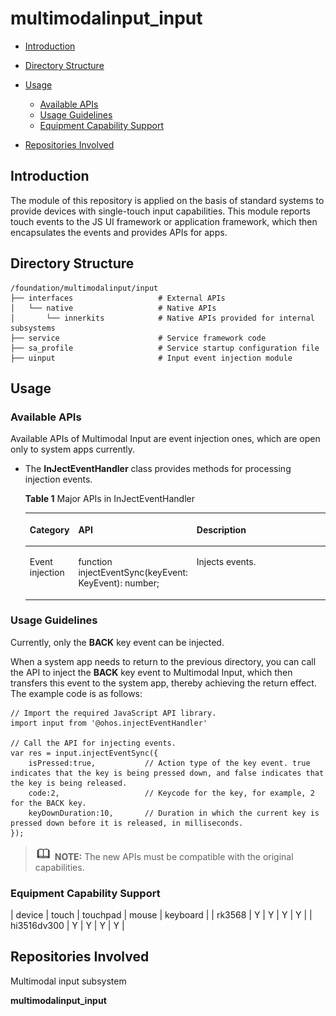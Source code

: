 # multimodalinput\_input<a name="EN-US_TOPIC_0000001147497185"></a>

-   [Introduction](#section11660541593)
-   [Directory Structure](#section14408467105)
-   [Usage](#section18111235161011)
    -   [Available APIs](#section86358081116)
    -   [Usage Guidelines](#section789634518111)
    -   [Equipment Capability Support](#section789634518112)

-   [Repositories Involved](#section135327891219)

## Introduction<a name="section11660541593"></a>

The module of this repository is applied on the basis of standard systems to provide devices with single-touch input capabilities. This module reports touch events to the JS UI framework or application framework, which then encapsulates the events and provides APIs for apps.

## Directory Structure<a name="section14408467105"></a>

```
/foundation/multimodalinput/input
├── interfaces                   # External APIs
│   └── native                   # Native APIs
│       └── innerkits            # Native APIs provided for internal subsystems
├── service                      # Service framework code
├── sa_profile                   # Service startup configuration file
├── uinput                       # Input event injection module
```

## Usage<a name="section18111235161011"></a>

### Available APIs<a name="section86358081116"></a>

Available APIs of Multimodal Input are event injection ones, which are open only to system apps currently.

-   The  **InJectEventHandler**  class provides methods for processing injection events.

    **Table  1**  Major APIs in InJectEventHandler

    <a name="t49c6a8df29a143a98ef6f66f43c7eac8"></a>
    <table><thead align="left"><tr id="rf815506c67654ad4ac014b339ee3292d"><th class="cellrowborder" valign="top" width="15.031503150315032%" id="mcps1.2.4.1.1"><p id="a59bc0498281e498289e11d5e584eb293"><a name="a59bc0498281e498289e11d5e584eb293"></a><a name="a59bc0498281e498289e11d5e584eb293"></a>Category</p>
    </th>
    <th class="cellrowborder" valign="top" width="23.152315231523154%" id="mcps1.2.4.1.2"><p id="aa1226795522e4609b6b1d210255beeff"><a name="aa1226795522e4609b6b1d210255beeff"></a><a name="aa1226795522e4609b6b1d210255beeff"></a>API</p>
    </th>
    <th class="cellrowborder" valign="top" width="61.816181618161814%" id="mcps1.2.4.1.3"><p id="a34777ce8d3174036ba45b9fd51dc4848"><a name="a34777ce8d3174036ba45b9fd51dc4848"></a><a name="a34777ce8d3174036ba45b9fd51dc4848"></a>Description</p>
    </th>
    </tr>
    </thead>
    <tbody><tr id="ra7599f41f04548858a77e2062aad2cf5"><td class="cellrowborder" valign="top" width="15.031503150315032%" headers="mcps1.2.4.1.1 "><p id="a63ab1186072d4bcdb32d4e11b9243b57"><a name="a63ab1186072d4bcdb32d4e11b9243b57"></a><a name="a63ab1186072d4bcdb32d4e11b9243b57"></a>Event injection</p>
    </td>
    <td class="cellrowborder" valign="top" width="23.152315231523154%" headers="mcps1.2.4.1.2 "><p id="a3d9b89df15074475a45ed26503e22c21"><a name="a3d9b89df15074475a45ed26503e22c21"></a><a name="a3d9b89df15074475a45ed26503e22c21"></a>function injectEventSync(keyEvent: KeyEvent): number;</p>
    </td>
    <td class="cellrowborder" valign="top" width="61.816181618161814%" headers="mcps1.2.4.1.3 "><p id="a33c82952289f40a09773ce2fed14f6aa"><a name="a33c82952289f40a09773ce2fed14f6aa"></a><a name="a33c82952289f40a09773ce2fed14f6aa"></a>Injects events.</p>
    </td>
    </tr>
    </tbody>
    </table>


### Usage Guidelines<a name="section789634518111"></a>

Currently, only the  **BACK**  key event can be injected.

When a system app needs to return to the previous directory, you can call the API to inject the  **BACK**  key event to Multimodal Input, which then transfers this event to the system app, thereby achieving the return effect. The example code is as follows:

```
// Import the required JavaScript API library.
import input from '@ohos.injectEventHandler'

// Call the API for injecting events.
var res = input.injectEventSync({
    isPressed:true,           // Action type of the key event. true indicates that the key is being pressed down, and false indicates that the key is being released.
    code:2,                   // Keycode for the key, for example, 2 for the BACK key.
    keyDownDuration:10,       // Duration in which the current key is pressed down before it is released, in milliseconds.
});
```

>![](figures/icon-note.gif) **NOTE:**
>The new APIs must be compatible with the original capabilities.

### Equipment Capability Support<a name="section789634518112"></a>

| device | touch | touchpad | mouse | keyboard |
| rk3568 | Y | Y | Y | Y |
| hi3516dv300 | Y | Y | Y | Y |

## Repositories Involved<a name="section135327891219"></a>

Multimodal input subsystem

**multimodalinput\_input**

